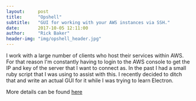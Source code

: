 ```yaml
---
layout:     post
title:      "Opshell"
subtitle:   "GUI for working with your AWS instances via SSH."
date:       2017-10-05 12:11:00
author:     "Rick Baker"
header-img: "img/opshell_header.jpg"
---
```


I work with a large number of clients who host their services within AWS.   For that reason I'm constantly having to login to the AWS console to get the IP and key of the server that I want to connect as.     In the past I had a small ruby script that I was using to assist with this.   I recently decided to ditch that and write an actual GUI for it while I was trying to learn Electron.

More details can be found [here](/opshell)

